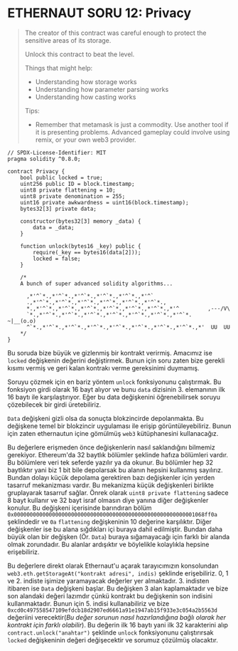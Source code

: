 # ETHERNAUT SORU 12: Privacy

> The creator of this contract was careful enough to protect the sensitive areas of its storage.
>
>Unlock this contract to beat the level.
>
>Things that might help:
>
>-   Understanding how storage works
>-   Understanding how parameter parsing works
>-   Understanding how casting works
>
>Tips:
>
>-   Remember that metamask is just a commodity. Use another tool if it is presenting problems. Advanced gameplay could involve using remix, or your own web3 provider.

```solidity
// SPDX-License-Identifier: MIT
pragma solidity ^0.8.0;

contract Privacy {
    bool public locked = true;
    uint256 public ID = block.timestamp;
    uint8 private flattening = 10;
    uint8 private denomination = 255;
    uint16 private awkwardness = uint16(block.timestamp);
    bytes32[3] private data;

    constructor(bytes32[3] memory _data) {
        data = _data;
    }

    function unlock(bytes16 _key) public {
        require(_key == bytes16(data[2]));
        locked = false;
    }

    /*
    A bunch of super advanced solidity algorithms...

      ,*'^`*.,*'^`*.,*'^`*.,*'^`*.,*'^`*.,*'^`
      .,*'^`*.,*'^`*.,*'^`*.,*'^`*.,*'^`*.,*'^`*.,
      *.,*'^`*.,*'^`*.,*'^`*.,*'^`*.,*'^`*.,*'^`*.,*'^         ,---/V\
      `*.,*'^`*.,*'^`*.,*'^`*.,*'^`*.,*'^`*.,*'^`*.,*'^`*.    ~|__(o.o)
      ^`*.,*'^`*.,*'^`*.,*'^`*.,*'^`*.,*'^`*.,*'^`*.,*'^`*.,*'  UU  UU
    */
}
```

Bu soruda bize büyük ve gizlenmiş bir kontrakt verirmiş. Amacımız ise `locked` değişkenin değerini değiştirmek. Bunun için soru zaten bize gerekli kısımı vermiş ve geri kalan kontrakı verme gereksinimi duymamış. 

Soruyu çözmek için en bariz yöntem `unlock` fonksiyonunu çalıştırmak. Bu fonksiyon girdi olarak 16 bayt alıyor ve bunu `data` dizisinin 3. elemanının ilk 16 baytı ile karşılaştırıyor. Eğer bu data değişkenini öğrenebilirsek soruyu çözebilecek bir girdi üretebiliriz. 

`Data` değişkeni gizli olsa da sonuçta blokzincirde depolanmakta. Bu değişkene temel bir blokzincir uygulaması ile erişip görüntüleyebiliriz. Bunun için zaten ethernautun içine gömülmüş `web3` kütüphanesini kullanacağız.

Bu değerlere erişmeden önce değişkenlerin nasıl saklandığını bilmemiz gerekiyor. Ethereum'da 32 baytlık bölümler şeklinde hafıza bölümleri vardır. Bu bölümlere veri tek seferde yazılır ya da okunur. Bu bölümler hep 32 baytlıktır yani biz 1 bit bile depolarsak bu alanın hepsini kullanmış sayılırız. Bundan dolayı küçük depolama gerektiren bazı değişkenler için yerden tasarruf mekanizması vardır. Bu mekanizma küçük değişkenleri birlikte gruplayarak tasarruf sağlar. Önrek olarak `uint8 private flattening` sadece 8 bayt kullanır ve 32 bayt israf olmasın diye yanına diğer değişkenler konulur. Bu değişkeni içerisinde barındıran bölüm `0x000000000000000000000000000000000000000000000000000000001068ff0a` şeklindedir ve `0a` `flattening` değişkeninin 10 değerine karşılıktır. Diğer değişkenler ise bu alana sığdıkları içi buraya dahil edilmiştir. Bundan daha büyük olan bir değişken (Ör. `Data`) buraya sığamayacağı için farklı bir alanda olmak zorundadır. Bu alanlar ardışıktır ve böylelikle kolaylıkla hepsine erişebiliriz.

Bu değerlere direkt olarak Ethernaut'u açarak tarayıcımızın konsolundan `web3.eth.getStorageAt("kontrakt adresi", indis)` şeklinde erişebiliriz. 0, 1 ve 2. indiste işimize yaramayacak değerler yer almaktadır. 3. indisten itibaren ise `Data` değişkeni başlar. Bu değişken 3 alan kaplamaktadır ve bize son alandaki değeri lazımdır çünkü kontrakt bu değişkenin son indisini kullanmaktadır. Bunun için 5. indisi kullanabiliriz ve bize `0xcd0c497558547109efdcb18d2907ed6661a91e1947ab15f933e3c054a2b5563d` değeriini verecektir(*Bu değer sorunun nasıl hazırlandığına bağlı olarak her kontrakt için farklı olabilir*). Bu değerin ilk 16 baytı yani ilk 32 karakterini alıp `contract.unlock("anahtar")` şeklinde `unlock` fonksiyonunu çalıştırırsak `locked` değişkeninin değeri değişecektir ve sorumuz çözülmüş olacaktır.   
